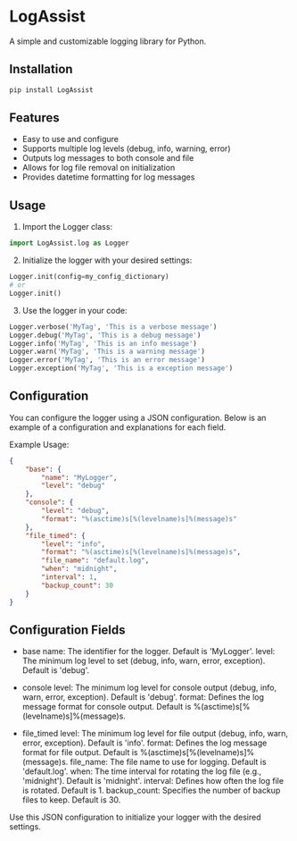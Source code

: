 # LogAssist

A simple and customizable logging library for Python.

## Installation

```powershell
pip install LogAssist
```

## Features

-   Easy to use and configure
-   Supports multiple log levels (debug, info, warning, error)
-   Outputs log messages to both console and file
-   Allows for log file removal on initialization
-   Provides datetime formatting for log messages

## Usage

1. Import the Logger class:

```python
import LogAssist.log as Logger
```

2. Initialize the logger with your desired settings:

```python
Logger.init(config=my_config_dictionary)
# or
Logger.init()
```

3. Use the logger in your code:

```python
Logger.verbose('MyTag', 'This is a verbose message')
Logger.debug('MyTag', 'This is a debug message')
Logger.info('MyTag', 'This is an info message')
Logger.warn('MyTag', 'This is a warning message')
Logger.error('MyTag', 'This is an error message')
Logger.exception('MyTag', 'This is a exception message')
```

## Configuration

You can configure the logger using a JSON configuration. Below is an example of a configuration and explanations for each field.

Example Usage:

```json
{
    "base": {
        "name": "MyLogger",
        "level": "debug"
    },
    "console": {
        "level": "debug",
        "format": "%(asctime)s[%(levelname)s]%(message)s"
    },
    "file_timed": {
        "level": "info",
        "format": "%(asctime)s[%(levelname)s]%(message)s",
        "file_name": "default.log",
        "when": "midnight",
        "interval": 1,
        "backup_count": 30
    }
}
```

## Configuration Fields

-   base
    name: The identifier for the logger. Default is 'MyLogger'.
    level: The minimum log level to set (debug, info, warn, error, exception). Default is 'debug'.

-   console
    level: The minimum log level for console output (debug, info, warn, error, exception). Default is 'debug'.
    format: Defines the log message format for console output. Default is %(asctime)s[%(levelname)s]%(message)s.

-   file_timed
    level: The minimum log level for file output (debug, info, warn, error, exception). Default is 'info'.
    format: Defines the log message format for file output. Default is %(asctime)s[%(levelname)s]%(message)s.
    file_name: The file name to use for logging. Default is 'default.log'.
    when: The time interval for rotating the log file (e.g., 'midnight'). Default is 'midnight'.
    interval: Defines how often the log file is rotated. Default is 1.
    backup_count: Specifies the number of backup files to keep. Default is 30.

Use this JSON configuration to initialize your logger with the desired settings.
